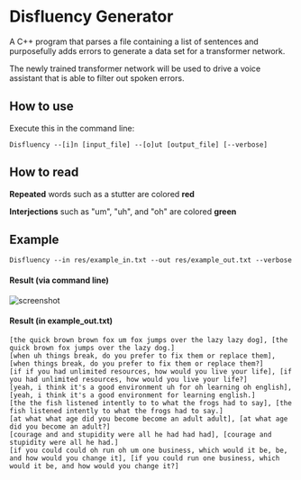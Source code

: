 # Disfluency Generator
A C++ program that parses a file containing a list of sentences and purposefully adds errors to generate a data set for a transformer network.

The newly trained transformer network will be used to drive a voice assistant that is able to filter out spoken errors.

## How to use
Execute this in the command line:

```Disfluency --[i]n [input_file] --[o]ut [output_file] [--verbose]```

## How to read

**Repeated** words such as a stutter are colored **red**

**Interjections** such as "um", "uh", and "oh" are colored **green**

## Example

```Disfluency --in res/example_in.txt --out res/example_out.txt --verbose```

#### Result (via command line)
![screenshot](capture/verbose_output.png)

#### Result (in example_out.txt)
```
[the quick brown brown fox um fox jumps over the lazy lazy dog], [the quick brown fox jumps over the lazy dog.]
[when uh things break, do you prefer to fix them or replace them], [when things break, do you prefer to fix them or replace them?]
[if if you had unlimited resources, how would you live your life], [if you had unlimited resources, how would you live your life?]
[yeah, i think it's a good environment uh for oh learning oh english], [yeah, i think it's a good environment for learning english.]
[the the fish listened intently to to what the frogs had to say], [the fish listened intently to what the frogs had to say.]
[at what what age did you become become an adult adult], [at what age did you become an adult?]
[courage and and stupidity were all he had had had], [courage and stupidity were all he had.]
[if you could could oh run oh um one business, which would it be, be, and how would you change it], [if you could run one business, which would it be, and how would you change it?]
```
